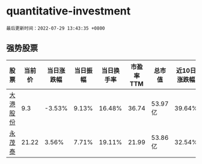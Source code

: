 # quantitative-investment

`最后更新时间：2022-07-29 13:43:35 +0800`

## 强势股票

|股票|当前价|当日涨跌幅|当日振幅|当日换手率|市盈率TTM|总市值|近10日涨跌幅|
|----|----|----|----|----|----|----|----|
|[大港股份](https://xueqiu.com/S/SZ002077)|9.3|-3.53%|9.13%|16.48%|36.74|53.97亿|39.64%|
|[永茂泰](https://xueqiu.com/S/SH605208)|21.22|3.56%|7.71%|19.11%|21.99|53.86亿|32.54%|
